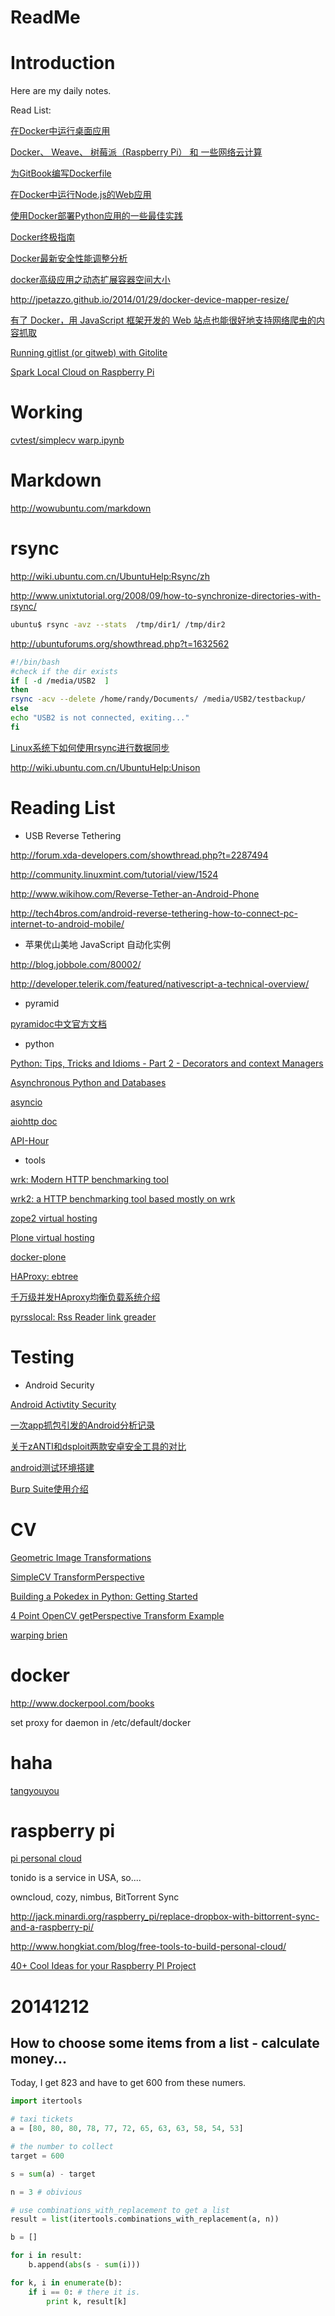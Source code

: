 ReadMe
======

# Introduction

Here are my daily notes.

Read List:

[在Docker中运行桌面应用](http://dockerone.com/article/218)

[Docker、 Weave、 树莓派（Raspberry Pi） 和 一些网络云计算](http://dockerone.com/article/56)

[为GitBook编写Dockerfile](http://dockerone.com/question/22)

[在Docker中运行Node.js的Web应用](http://dockerone.com/article/53)

[使用Docker部署Python应用的一些最佳实践](http://dockerone.com/article/185)

[Docker终极指南](http://my.oschina.net/u/1788105/blog/366701)

[Docker最新安全性能调整分析](http://dockerone.com/article/243)

[docker高级应用之动态扩展容器空间大小](http://dl528888.blog.51cto.com/2382721/1606170)

http://jpetazzo.github.io/2014/01/29/docker-device-mapper-resize/

[有了 Docker，用 JavaScript 框架开发的 Web 站点也能很好地支持网络爬虫的内容抓取](http://dockerone.com/article/279)

[Running gitlist (or gitweb) with Gitolite](https://www.marcus-povey.co.uk/2013/10/03/running-gitlist-or-gitweb-with-gitolite/)

[Spark Local Cloud on Raspberry Pi](https://www.gitbook.com/book/kennethlimcp/spark-local-cloud-on-raspberry-pi/details)

# Working

[cvtest/simplecv warp.ipynb](./files/simplecv_warp.ipynb)

# Markdown

http://wowubuntu.com/markdown

# rsync

http://wiki.ubuntu.com.cn/UbuntuHelp:Rsync/zh

http://www.unixtutorial.org/2008/09/how-to-synchronize-directories-with-rsync/

```bash
ubuntu$ rsync -avz --stats  /tmp/dir1/ /tmp/dir2
```

http://ubuntuforums.org/showthread.php?t=1632562

```bash
#!/bin/bash
#check if the dir exists
if [ -d /media/USB2  ]
then
rsync -acv --delete /home/randy/Documents/ /media/USB2/testbackup/
else
echo "USB2 is not connected, exiting..."
fi
```

[Linux系统下如何使用rsync进行数据同步](http://www.oschina.net/question/12_7446)

http://wiki.ubuntu.com.cn/UbuntuHelp:Unison

# Reading List

* USB Reverse Tethering

http://forum.xda-developers.com/showthread.php?t=2287494

http://community.linuxmint.com/tutorial/view/1524

http://www.wikihow.com/Reverse-Tether-an-Android-Phone

http://tech4bros.com/android-reverse-tethering-how-to-connect-pc-internet-to-android-mobile/

* 苹果优山美地 JavaScript 自动化实例

http://blog.jobbole.com/80002/

http://developer.telerik.com/featured/nativescript-a-technical-overview/

* pyramid

[pyramidoc中文官方文档](http://pyramidoc.lofter.com/)

* python

[Python: Tips, Tricks and Idioms - Part 2 - Decorators and context Managers](https://codefisher.org/catch/blog/2015/02/10/python-decorators-and-context-managers/)

[Asynchronous Python and Databases](http://techspot.zzzeek.org/2015/02/15/asynchronous-python-and-databases/)

[asyncio](https://docs.python.org/3/library/asyncio.html)

[aiohttp doc](http://aiohttp.readthedocs.org/en/latest/index.html)

[API-Hour](https://github.com/Eyepea/API-Hour)

* tools

[wrk: Modern HTTP benchmarking tool](https://github.com/wg/wrk)

[wrk2: a HTTP benchmarking tool based mostly on wrk](https://github.com/giltene/wrk2)

[zope2 virtual hosting](http://docs.zope.org/zope2/zope2book/VirtualHosting.html)

[Plone virtual hosting](http://docs.plone.org/manage/deploying/production/ubuntu_production.html#step-5-set-up-virtual-hosting)

[docker-plone](https://github.com/gauthierc/Docker/blob/master/Plone/Dockerfile)

[HAProxy: ebtree](http://tech.uc.cn/?p=1031)

[千万级并发HAproxy均衡负载系统介绍](http://www.oschina.net/question/17_8785)

[pyrsslocal: Rss Reader link greader](http://www.xavierdupre.fr/app/pyrsslocal/helpsphinx/index.html)

# Testing

* Android Security

[Android Activtity Security](http://drops.wooyun.org/tips/3936)

[一次app抓包引发的Android分析记录](http://drops.wooyun.org/tips/2871)

[关于zANTI和dsploit两款安卓安全工具的对比](http://drops.wooyun.org/mobile/2503)

[android测试环境搭建](http://drops.wooyun.org/tips/2624)

[Burp Suite使用介绍](http://drops.wooyun.org/tools/1548)

# CV

[Geometric Image Transformations](http://docs.opencv.org/modules/imgproc/doc/geometric_transformations.html)

[SimpleCV TransformPerspective](http://www.simplecv.org/docs/SimpleCV.html#i/SimpleCV.ImageClass.Image/transformPerspective)

[Building a Pokedex in Python: Getting Started](http://www.pyimagesearch.com/2014/03/10/building-pokedex-python-getting-started-step-1-6/)

[4 Point OpenCV getPerspective Transform Example](http://www.tuicool.com/articles/UNRzQbq)

[warping brien](http://uberhip.com/python/image-processing/opencv/2014/10/26/warping-brien/)

# docker

http://www.dockerpool.com/books

set proxy for daemon in /etc/default/docker

# haha

[tangyouyou](http://ww1.sinaimg.cn/bmiddle/61add42ajw1en35qmme5kg209604qhdx.gif)

# raspberry pi

[pi personal cloud](http://www.itproportal.com/2014/08/02/how-to-transform-the-raspberry-pi-into-your-personal-cloud-for-secure-file-access-anywhere/)

tonido is a service in USA, so.... 

owncloud, cozy, nimbus, BitTorrent Sync

http://jack.minardi.org/raspberry_pi/replace-dropbox-with-bittorrent-sync-and-a-raspberry-pi/

http://www.hongkiat.com/blog/free-tools-to-build-personal-cloud/

[40+ Cool Ideas for your Raspberry PI Project](http://pingbin.com/2012/12/30-cool-ideas-raspberry-pi-project/)

# 20141212

## How to choose some items from a list - calculate money...

Today, I get 823 and have to get 600 from these numers.

```python
import itertools

# taxi tickets
a = [80, 80, 80, 78, 77, 72, 65, 63, 63, 58, 54, 53]

# the number to collect
target = 600

s = sum(a) - target

n = 3 # obivious

# use combinations_with_replacement to get a list
result = list(itertools.combinations_with_replacement(a, n))

b = []

for i in result:
    b.append(abs(s - sum(i)))

for k, i in enumerate(b):
    if i == 0: # there it is.
        print k, result[k]
```
